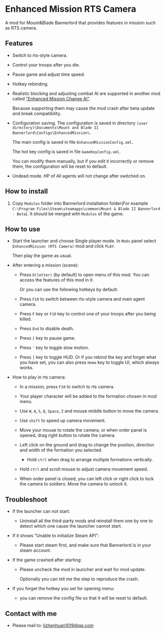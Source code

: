 # Enhanced Mission RTS Camera

A mod for Mount&Blade Bannerlord that provides features in mission such as RTS camera.

## Features

- Switch to rts-style camera.

- Control your troops after you die.

- Pause game and adjust time speed.

- Hotkey rebinding.

- Realistic blocking and adjusting combat AI are supported in another mod called ["Enhanced Mission Change AI"](https://www.nexusmods.com/mountandblade2bannerlord/mods/449/).

  Because supporting them may cause the mod crash after beta update and break compatibility.

- Configuration saving. The configuration is saved in directory `(user directory)\Documents\Mount and Blade II Bannerlord\Configs\EnhancedMission\`.
  
  The main config is saved in file `EnhancedMissionConfig.xml`.

  The hot key config is saved in file `GameKeyConfig.xml`.

  You can modify them manually, but if you edit it incorrectly or remove them, the configuration will be reset to default.

- Undead mode. HP of All agents will not change after switched on.

## How to install
1. Copy `Modules` folder into Bannerlord installation folder(For example `C:\Program Files\Steam\steamapps\common\Mount & Blade II Bannerlord - Beta`). It should be merged with `Modules` of the game.

## How to use
- Start the launcher and choose Single player mode. In `Mods` panel select `EnhancedMission (RTS Camera)` mod and click `PLAY`.

  Then play the game as usual.

- After entering a mission (scene):

  - Press `O(letter)` (by default) to open menu of this mod. You can access the features of this mod in it.

    Or you can use the following hotkeys by default:

  - Press `F10` to switch between rts-style camera and main agent camera.

  - Press `F` key or `F10` key to control one of your troops after you being killed.

  - Press `End` to disable death.

  - Press `[` key to pause game.

  - Press `'` key to toggle slow motion.

  - Press `]` key to toggle HUD. Or if you rebind the key and forget what you have set, you can also press `Home` key to toggle UI, which always works.

- How to play in rts camera:

  - In a mission, press `F10` to switch to rts camera.

  - Your player character will be added to the formation chosen in mod menu.

  - Use `W`, `A`, `S`, `D`, `Space`, `Z` and mouse middle button to move the camera.

  - Use `shift` to speed up camera movement.

  - Move your mouse to rotate the camera, or when order panel is opened, drag right button to rotate the camera.

  - Left click on the ground and drag to change the position, direction and width of the formation you selected.

    - Hold `ctrl` when drag to arrange multiple formations vertically.

  - Hold `ctrl` and scroll mouse to adjust camera movement speed.

  - When order panel is closed, you can left click or right click to lock the camera to soldiers. Move the camera to unlock it.

## Troubleshoot
- If the launcher can not start:

  - Uninstall all the third-party mods and reinstall them one by one to detect which one cause the launcher cannot start.

- If it shows "Unable to initialize Steam API":

  - Please start steam first, and make sure that Bannerlord is in your steam account.

- If the game crashed after starting:

  - Please uncheck the mod in launcher and wait for mod update.

    Optionally you can tell me the step to reproduce the crash.

- If you forget the hotkey you set for opening menu:

  - you can remove the config file so that it will be reset to default.

## Contact with me
* Please mail to: lizhenhuan1019@qq.com
